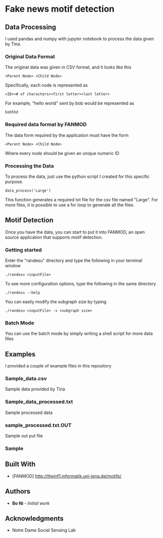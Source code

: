 # Fake news motif detection

## Data Processing

I used pandas and numpy with jupyter notebook to process the data given by Tina.

### Original Data Format

The original data was given in CSV format, and it looks like this

```
<Parent Node> <Child Node>
```

Specifically, each node is represented as 

```
<ID><# of characters><first letter><last letter>
```

For example, "hello world" sent by bob would be represented as

```
bob5hd
```

### Required data format by FANMOD

The data form required by the application must have the form

```
<Parent Node> <Child Node>
```

Where every node should be given an unique numeric ID

### Processing the Data

To process the data, just use the python script I created for this specific purpose.

```
data_process('Large')
```

This function generates a required txt file for the csv file named "Large".
For more files, it is possible to use a for loop to generate all the files.

## Motif Detection

Once you have the data, you can start to put it into FANMOD, an open source application that supports motif detection.

### Getting started

Enter the "randesu" directory and type the following in your terminal window

```
./randesu <inputFile>
```

To see more configuration options, type the following in the same directory

```
./randesu --help
```

You can easily modify the subgraph size by typing 

```
./randesu <inputFile> -s <subgraph size>
```

### Batch Mode

You can use the batch mode by simply writing a shell script for more data files

## Examples

I provided a couple of example files in this repository

### Sample_data.csv

Sample data provided by Tina

### Sample_data_processed.txt

Sample processed data

### sample_processed.txt.OUT

Sample out put file

### Sample 
## Built With

* [FANMOD] http://theinf1.informatik.uni-jena.de/motifs/


## Authors

* **Bo Ni** - *Initial work* 


## Acknowledgments

* Notre Dame Social Sensing Lab
